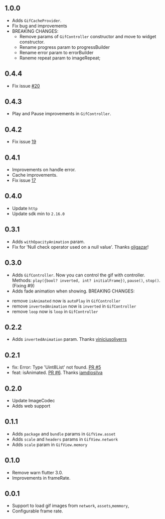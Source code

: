 ## 1.0.0

* Adds `GifCacheProvider`.
* Fix bug and improvements
* BREAKING CHANGES:
    - Remove params of `GifController` constructor and move to widget constructor.
    - Rename progress param to progressBuilder
    - Rename error param to errorBuilder
    - Raneme repeat param to imageRepeat;



## 0.4.4

* Fix issue [#20](https://github.com/RafaelBarbosatec/gif_view/issues/20)

## 0.4.3

* Play and Pause improvements in `GifController`.

## 0.4.2

* Fix issue [19](https://github.com/RafaelBarbosatec/gif_view/issues/19#issuecomment-1916085547)

## 0.4.1

* Improvements on handle error.
* Cache improvements.
* Fix issue [17](https://github.com/RafaelBarbosatec/gif_view/issues/17)

## 0.4.0

* Update `http`
* Update sdk min to `2.16.0`

## 0.3.1

* Adds `withOpacityAnimation` param.
* Fix for 'Null check operator used on a null value'. Thanks [oligazar](https://github.com/oligazar)!

## 0.3.0

* Adds `GifController`. Now you can control the gif with controller. Methods: `play({bool? inverted, int? initialFrame})`, `pause()`, `stop()`. (Fixing #9)
* Adds fade animation when showing.
BREAKING CHANGES:
- remove `isAnimated` now is `autoPlay` in `GifController`
- remove `invertedAnimation` now is `inverted` in `GifController`
- remove `loop` now is `loop` in `GifController`

## 0.2.2

* Adds `invertedAnimation` param. Thanks [viniciusoliverrs](https://github.com/viniciusoliverrs)

## 0.2.1

* fix: Error: Type 'Uint8List' not found. [PR #5](https://github.com/RafaelBarbosatec/gif_view/pull/5)
* feat: isAnimated. [PR #6](https://github.com/RafaelBarbosatec/gif_view/pull/6). Thanks [iamdiosilva](https://github.com/iamdiosilva)

## 0.2.0

* Update ImageCodec
* Adds web support

## 0.1.1

* Adds `package` and `bundle` params in `GifView.asset`
* Adds `scale` and `headers` params in `GifView.network`
* Adds `scale` param in `GifView.memory`


## 0.1.0

* Remove warn flutter 3.0.
* Improvements in frameRate.

## 0.0.1

* Support to load gif images from `network`, `assets`,`memmory`,
* Configurable frame rate.

